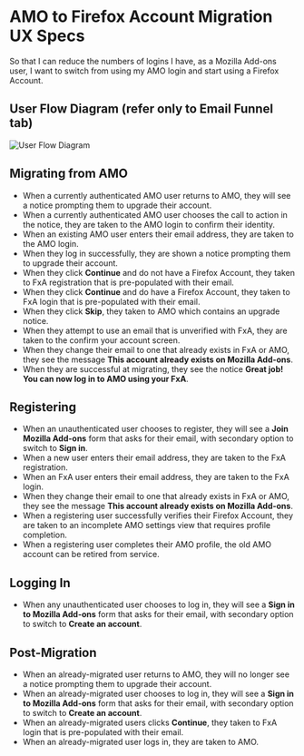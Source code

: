 
AMO to Firefox Account Migration UX Specs
=========================================

So that I can reduce the numbers of logins I have, as a Mozilla Add-ons user, I want to switch from using my AMO login and start using a Firefox Account.

## User Flow Diagram (refer only to Email Funnel tab)
![User Flow Diagram](https://www.lucidchart.com/publicSegments/view/c45f10ff-5084-407d-8322-cbc8b6cd25be/image.png)

## Migrating from AMO
* When a currently authenticated AMO user returns to AMO, they will see a notice prompting them to upgrade their account.
* When a currently authenticated AMO user chooses the call to action in the notice, they are taken to the AMO login to confirm their identity.
* When an existing AMO user enters their email address, they are taken to the AMO login.
* When they log in successfully, they are shown a notice prompting them to upgrade their account.
* When they click **Continue** and do not have a Firefox Account, they taken to FxA registration that is pre-populated with their email.
* When they click **Continue** and do have a Firefox Account, they taken to FxA login that is pre-populated with their email.
* When they click **Skip**, they taken to AMO which contains an upgrade notice.
* When they attempt to use an email that is unverified with FxA, they are taken to the confirm your account screen.
* When they change their email to one that already exists in FxA or AMO, they see the message **This account already exists on Mozilla Add-ons**.
* When they are successful at migrating, they see the notice **Great job! You can now log in to AMO using your FxA**.

## Registering
* When an unauthenticated user chooses to register, they will see a **Join Mozilla Add-ons** form that asks for their email, with secondary option to switch to **Sign in**.
* When a new user enters their email address, they are taken to the FxA registration.
* When an FxA user enters their email address, they are taken to the FxA login.
* When they change their email to one that already exists in FxA or AMO, they see the message **This account already exists on Mozilla Add-ons**.
* When a registering user successfully verifies their Firefox Account, they are taken to an incomplete AMO settings view that requires profile completion.
* When a registering user completes their AMO profile, the old AMO account can be retired from service.

## Logging In
* When any unauthenticated user chooses to log in, they will see a **Sign in to Mozilla Add-ons** form that asks for their email, with secondary option to switch to **Create an account**.

## Post-Migration
* When an already-migrated user returns to AMO, they will no longer see a notice prompting them to upgrade their account.
* When an already-migrated user chooses to log in, they will see a **Sign in to Mozilla Add-ons** form that asks for their email, with secondary option to switch to **Create an account**.
* When an already-migrated users clicks **Continue**, they taken to FxA login that is pre-populated with their email.
* When an already-migrated user logs in, they are taken to AMO.
